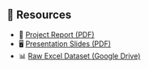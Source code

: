 ## 📁 Resources

- 📄 [Project Report (PDF)](./E-commerce_Analysis.R)
- 🖥️ [Presentation Slides (PDF)](./your-ppt.pdf)
- 📊 [Raw Excel Dataset (Google Drive)](https://drive.google.com/file/d/1gVVshJCt_0bVaV8u7KP-us2KutHOejou/view?usp=drive_link)
